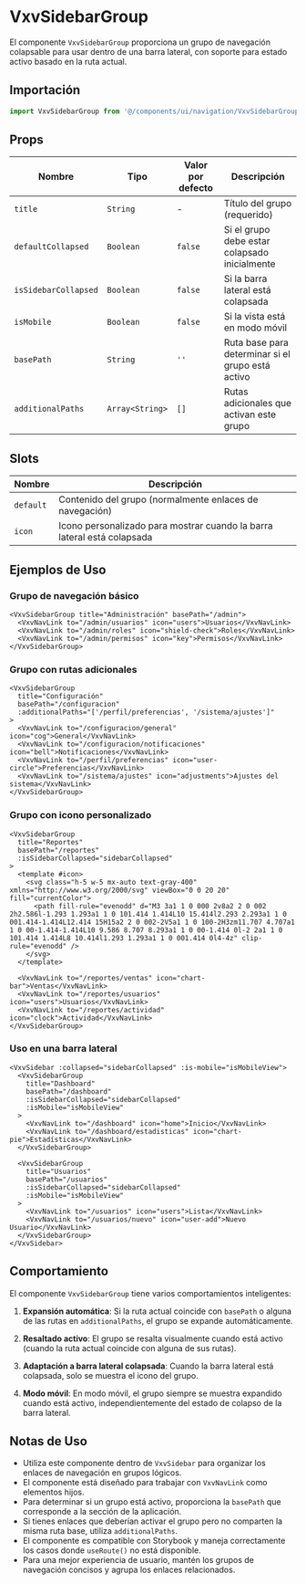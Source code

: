 # VxvSidebarGroup

El componente `VxvSidebarGroup` proporciona un grupo de navegación colapsable para usar dentro de una barra lateral, con soporte para estado activo basado en la ruta actual.

## Importación

```javascript
import VxvSidebarGroup from '@/components/ui/navigation/VxvSidebarGroup.vue';
```

## Props

| Nombre | Tipo | Valor por defecto | Descripción |
|--------|------|------------------|-------------|
| `title` | `String` | - | Título del grupo (requerido) |
| `defaultCollapsed` | `Boolean` | `false` | Si el grupo debe estar colapsado inicialmente |
| `isSidebarCollapsed` | `Boolean` | `false` | Si la barra lateral está colapsada |
| `isMobile` | `Boolean` | `false` | Si la vista está en modo móvil |
| `basePath` | `String` | `''` | Ruta base para determinar si el grupo está activo |
| `additionalPaths` | `Array<String>` | `[]` | Rutas adicionales que activan este grupo |

## Slots

| Nombre | Descripción |
|--------|-------------|
| `default` | Contenido del grupo (normalmente enlaces de navegación) |
| `icon` | Icono personalizado para mostrar cuando la barra lateral está colapsada |

## Ejemplos de Uso

### Grupo de navegación básico

```vue
<VxvSidebarGroup title="Administración" basePath="/admin">
  <VxvNavLink to="/admin/usuarios" icon="users">Usuarios</VxvNavLink>
  <VxvNavLink to="/admin/roles" icon="shield-check">Roles</VxvNavLink>
  <VxvNavLink to="/admin/permisos" icon="key">Permisos</VxvNavLink>
</VxvSidebarGroup>
```

### Grupo con rutas adicionales

```vue
<VxvSidebarGroup 
  title="Configuración" 
  basePath="/configuracion" 
  :additionalPaths="['/perfil/preferencias', '/sistema/ajustes']"
>
  <VxvNavLink to="/configuracion/general" icon="cog">General</VxvNavLink>
  <VxvNavLink to="/configuracion/notificaciones" icon="bell">Notificaciones</VxvNavLink>
  <VxvNavLink to="/perfil/preferencias" icon="user-circle">Preferencias</VxvNavLink>
  <VxvNavLink to="/sistema/ajustes" icon="adjustments">Ajustes del sistema</VxvNavLink>
</VxvSidebarGroup>
```

### Grupo con icono personalizado

```vue
<VxvSidebarGroup 
  title="Reportes" 
  basePath="/reportes" 
  :isSidebarCollapsed="sidebarCollapsed"
>
  <template #icon>
    <svg class="h-5 w-5 mx-auto text-gray-400" xmlns="http://www.w3.org/2000/svg" viewBox="0 0 20 20" fill="currentColor">
      <path fill-rule="evenodd" d="M3 3a1 1 0 000 2v8a2 2 0 002 2h2.586l-1.293 1.293a1 1 0 101.414 1.414L10 15.414l2.293 2.293a1 1 0 001.414-1.414L12.414 15H15a2 2 0 002-2V5a1 1 0 100-2H3zm11.707 4.707a1 1 0 00-1.414-1.414L10 9.586 8.707 8.293a1 1 0 00-1.414 0l-2 2a1 1 0 101.414 1.414L8 10.414l1.293 1.293a1 1 0 001.414 0l4-4z" clip-rule="evenodd" />
    </svg>
  </template>
  
  <VxvNavLink to="/reportes/ventas" icon="chart-bar">Ventas</VxvNavLink>
  <VxvNavLink to="/reportes/usuarios" icon="users">Usuarios</VxvNavLink>
  <VxvNavLink to="/reportes/actividad" icon="clock">Actividad</VxvNavLink>
</VxvSidebarGroup>
```

### Uso en una barra lateral

```vue
<VxvSidebar :collapsed="sidebarCollapsed" :is-mobile="isMobileView">
  <VxvSidebarGroup 
    title="Dashboard" 
    basePath="/dashboard" 
    :isSidebarCollapsed="sidebarCollapsed" 
    :isMobile="isMobileView"
  >
    <VxvNavLink to="/dashboard" icon="home">Inicio</VxvNavLink>
    <VxvNavLink to="/dashboard/estadisticas" icon="chart-pie">Estadísticas</VxvNavLink>
  </VxvSidebarGroup>
  
  <VxvSidebarGroup 
    title="Usuarios" 
    basePath="/usuarios" 
    :isSidebarCollapsed="sidebarCollapsed" 
    :isMobile="isMobileView"
  >
    <VxvNavLink to="/usuarios" icon="users">Lista</VxvNavLink>
    <VxvNavLink to="/usuarios/nuevo" icon="user-add">Nuevo Usuario</VxvNavLink>
  </VxvSidebarGroup>
</VxvSidebar>
```

## Comportamiento

El componente `VxvSidebarGroup` tiene varios comportamientos inteligentes:

1. **Expansión automática**: Si la ruta actual coincide con `basePath` o alguna de las rutas en `additionalPaths`, el grupo se expande automáticamente.

2. **Resaltado activo**: El grupo se resalta visualmente cuando está activo (cuando la ruta actual coincide con alguna de sus rutas).

3. **Adaptación a barra lateral colapsada**: Cuando la barra lateral está colapsada, solo se muestra el icono del grupo.

4. **Modo móvil**: En modo móvil, el grupo siempre se muestra expandido cuando está activo, independientemente del estado de colapso de la barra lateral.

## Notas de Uso

- Utiliza este componente dentro de `VxvSidebar` para organizar los enlaces de navegación en grupos lógicos.
- El componente está diseñado para trabajar con `VxvNavLink` como elementos hijos.
- Para determinar si un grupo está activo, proporciona la `basePath` que corresponde a la sección de la aplicación.
- Si tienes enlaces que deberían activar el grupo pero no comparten la misma ruta base, utiliza `additionalPaths`.
- El componente es compatible con Storybook y maneja correctamente los casos donde `useRoute()` no está disponible.
- Para una mejor experiencia de usuario, mantén los grupos de navegación concisos y agrupa los enlaces relacionados.
